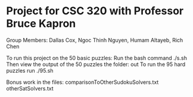 # Project for CSC 320 with Professor Bruce Kapron 
Group Members: Dallas Cox, Ngoc Thinh Nguyen, Humam Altayeb, Rich Chen

To run this project on the 50 basic puzzles: Run the bash command ./s.sh Then view the output of the 50 puzzles the folder: out
To run the 95 hard puzzles run ./95.sh

Bonus work in the files: comparisonToOtherSudokuSolvers.txt otherSatSolvers.txt